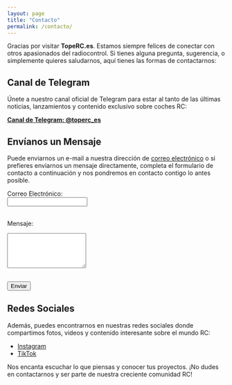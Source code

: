 ```yaml
---
layout: page
title: "Contacto"
permalink: /contacto/
---
```


Gracias por visitar **TopeRC.es**. Estamos siempre felices de conectar con otros apasionados del radiocontrol. Si tienes alguna pregunta, sugerencia, o simplemente quieres saludarnos, aquí tienes las formas de contactarnos:

## Canal de Telegram

Únete a nuestro canal oficial de Telegram para estar al tanto de las últimas noticias, lanzamientos y contenido exclusivo sobre coches RC:

[**Canal de Telegram: @toperc_es**](https://t.me/toperc_es)

## Envíanos un Mensaje
Puede enviarnos un e-mail a nuestra dirección de <a class="u-email" href="mailto:{{ site.email }}">correo electrónico</a> o si prefieres enviarnos un mensaje directamente, completa el formulario de contacto a continuación y nos pondremos en contacto contigo lo antes posible.

<form id="main_contact_form" action="https://formspree.io/f/xzzbebyn" method="POST">
  <label for="email">Correo Electrónico:</label><br>
  <input type="email" id="email" name="_replyto" required><br><br>
  
  <label for="message">Mensaje:</label><br>
  <textarea id="message" name="message" rows="5" required></textarea><br><br>
  
  <button type="submit">Enviar</button>
</form>

## Redes Sociales

Además, puedes encontrarnos en nuestras redes sociales donde compartimos fotos, videos y contenido interesante sobre el mundo RC:

- [Instagram](https://instagram.com/toperc.es)
- [TikTok](https://tiktok.com/@toperc.es)

Nos encanta escuchar lo que piensas y conocer tus proyectos. ¡No dudes en contactarnos y ser parte de nuestra creciente comunidad RC!
